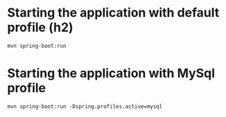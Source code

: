 # Starting the application with default profile (h2)

`mvn spring-boot:run`


# Starting the application with MySql profile

`mvn spring-boot:run -Dspring.profiles.active=mysql`

